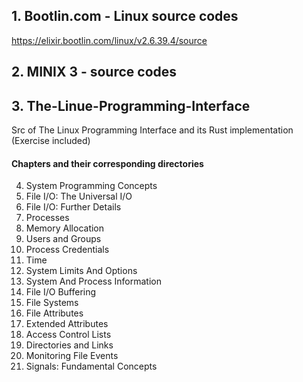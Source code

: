 
## 1. Bootlin.com - Linux source codes

https://elixir.bootlin.com/linux/v2.6.39.4/source

## 2. MINIX 3 - source codes

## 3. The-Linue-Programming-Interface
Src of The Linux Programming Interface and its Rust implementation (Exercise included)

#### Chapters and their corresponding directories
4. System Programming Concepts
4. File I/O: The Universal I/O
5. File I/O: Further Details
6. Processes
7. Memory Allocation
8. Users and Groups
9. Process Credentials
10. Time
11. System Limits And Options
12. System And Process Information
13. File I/O Buffering
14. File Systems
15. File Attributes
16. Extended Attributes
17. Access Control Lists 
18. Directories and Links
19. Monitoring File Events
20. Signals: Fundamental Concepts
